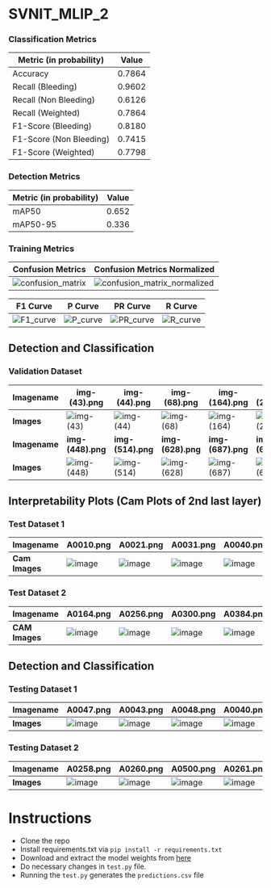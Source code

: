 # SVNIT_MLIP_2


 ### Classification Metrics
| Metric (in probability)| Value    |
|------------------------|----------|
| Accuracy               |   0.7864 |
| Recall (Bleeding)                 |   0.9602 |
| Recall (Non Bleeding)                 |   0.6126|
| Recall (Weighted)                 |   0.7864|
| F1-Score (Bleeding)               |  0.8180  |
| F1-Score (Non Bleeding)               |  0.7415  |
| F1-Score (Weighted)               |  0.7798  |

### Detection Metrics
| Metric (in probability)| Value          |
|------------------------|----------------|
|  mAP50 |     0.652      |
| mAP50-95|     0.336     |


### Training Metrics

| **Confusion Metrics** | **Confusion Metrics Normalized**|
|------ |---------------------|
|![confusion_matrix](https://github.com/pragneshbarik/misahub-challenge/assets/65221256/31ef191b-b8f4-4dc8-a336-6a2a340db6d3)|![confusion_matrix_normalized](https://github.com/pragneshbarik/misahub-challenge/assets/65221256/7a7d65d3-aa1c-43c1-bf19-7c40d390da9f)|


| **F1 Curve** | **P Curve**|**PR Curve** |**R Curve**|
|------ |---------------------|------ |---------------------|
|![F1_curve](https://github.com/pragneshbarik/misahub-challenge/assets/65221256/ec099737-cbbb-4da3-9cfd-4a0bb5913a58)|![P_curve](https://github.com/pragneshbarik/misahub-challenge/assets/65221256/a14ef28c-51e8-4c99-8ffd-58307e6c2280)|![PR_curve](https://github.com/pragneshbarik/misahub-challenge/assets/65221256/e8073211-0c11-4e22-9559-7e50b6aa47da)|![R_curve](https://github.com/pragneshbarik/misahub-challenge/assets/65221256/28c4cf9f-9e21-471a-92d8-de5b5ad80851)


## Detection and Classification

### Validation Dataset
| **Imagename** | **img- (43).png** | **img- (44).png**|**img- (68).png**|**img- (164).png**|**img- (200).png**|
|------ |---------------------|---------------------|---------------------|---------------------|---------------------|
|**Images** |![img- (43)](https://github.com/pragneshbarik/misahub-challenge/assets/65221256/dd721c32-092d-4c25-8cfc-d3b3e94c33de)|![img- (44)](https://github.com/pragneshbarik/misahub-challenge/assets/65221256/1dec6675-b3bc-4217-9e57-d237294a9142)|![img- (68)](https://github.com/pragneshbarik/misahub-challenge/assets/65221256/a9708925-b2a0-4156-9efd-5cc35a7f5a44)|![img- (164)](https://github.com/pragneshbarik/misahub-challenge/assets/65221256/4da25df9-a9c1-4512-af41-853264f08460)|![img- (200)](https://github.com/pragneshbarik/misahub-challenge/assets/65221256/d6217716-352c-49e6-a7a7-ca35a373852f)
| **Imagename** | **img- (448).png** | **img- (514).png**|**img- (628).png**|**img- (687).png**|**img- (677).png**|
|**Images** |![img- (448)](https://github.com/pragneshbarik/misahub-challenge/assets/65221256/a88865f2-2680-4226-976c-fe3c31813f0e)|![img- (514)](https://github.com/pragneshbarik/misahub-challenge/assets/65221256/624112c2-0168-4eaa-8282-ed38982dc949)|![img- (628)](https://github.com/pragneshbarik/misahub-challenge/assets/65221256/c44170d6-e515-48df-b284-d0c76fc632b9)|![img- (687)](https://github.com/pragneshbarik/misahub-challenge/assets/65221256/ba02798a-aa2c-4690-83ce-abf4feb964f4)|![img- (677)](https://github.com/pragneshbarik/misahub-challenge/assets/65221256/c2974286-3a16-4b96-a895-c574ebd0b404)




## Interpretability Plots (Cam Plots of 2nd last layer)

### Test Dataset 1

| **Imagename** | **A0010.png** | **A0021.png**|**A0031.png**|**A0040.png**|**A0045.png**|
|------ |---------------------|---------------------|---------------------|---------------------|---------------------|
|**Cam Images** | ![image](https://github.com/pragneshbarik/misahub-challenge/assets/65221256/d4f9ba16-fa0a-477f-b65c-473bb858a8df)| ![image](https://github.com/pragneshbarik/misahub-challenge/assets/65221256/ead3de41-9dfd-4654-8a8b-dc264198a273)|![image](https://github.com/pragneshbarik/misahub-challenge/assets/65221256/d0369a27-069f-41d7-b110-dbf56b24c5a4)| ![image](https://github.com/pragneshbarik/misahub-challenge/assets/65221256/92306a7b-edb8-4943-9f68-956665a44cb1)|![image](https://github.com/pragneshbarik/misahub-challenge/assets/65221256/52080bf0-c102-4d83-b92b-75f4a6cb0b4e)


### Test Dataset 2
| **Imagename** | **A0164.png** | **A0256.png**|**A0300.png**|**A0384.png**|**A0473.png**|
|------ |---------------------|---------------------|---------------------|---------------------|---------------------|
|**CAM Images** | ![image](https://github.com/pragneshbarik/misahub-challenge/assets/65221256/80a92f3f-d64a-41d0-b16b-22723c67c7e1)| ![image](https://github.com/pragneshbarik/misahub-challenge/assets/65221256/37361d83-a8bd-4c8d-869e-a7cdbe11b89f)|![image](https://github.com/pragneshbarik/misahub-challenge/assets/65221256/06f7f812-1a4d-4147-bd3a-274cb84b7851)|![image](https://github.com/pragneshbarik/misahub-challenge/assets/65221256/c24f688e-c112-4249-8c2d-133a80c7a411)|![image](https://github.com/pragneshbarik/misahub-challenge/assets/65221256/ce9addc6-25c2-4e1f-a5ce-52360d8b795b)



## Detection and Classification
### Testing Dataset 1

| **Imagename** | **A0047.png** | **A0043.png**|**A0048.png**|**A0040.png**|**A0035.png**|
|------ |---------------------|---------------------|---------------------|---------------------|---------------------|
|**Images** | ![image](https://github.com/pragneshbarik/misahub-challenge/assets/65221256/b81cf6fd-58eb-4812-a174-46d1af28ae72)|![image](https://github.com/pragneshbarik/misahub-challenge/assets/65221256/4e51a286-98e9-44af-85b3-cc0cc79dfbef)|![image](https://github.com/pragneshbarik/misahub-challenge/assets/65221256/fb8d5cc0-9d46-46b1-b9a7-6d46215ceb57)| ![image](https://github.com/pragneshbarik/misahub-challenge/assets/65221256/bd986059-75c4-40ef-be4f-1c334fb14766)|![image](https://github.com/pragneshbarik/misahub-challenge/assets/65221256/b1a4b811-3341-41fc-bdda-c82a55c6641e)

### Testing Dataset 2
| **Imagename** | **A0258.png** | **A0260.png**|**A0500.png**|**A0261.png**|**A0498.png**|
|------ |---------------------|---------------------|---------------------|---------------------|---------------------|
|**Images** | ![image](https://github.com/pragneshbarik/misahub-challenge/assets/65221256/b3024ef7-79cf-46ed-b2c0-24962f9f0fdc)| ![image](https://github.com/pragneshbarik/misahub-challenge/assets/65221256/43632a5e-2389-4648-9839-ead3c0abe104)|![image](https://github.com/pragneshbarik/misahub-challenge/assets/65221256/e6d69155-ff8c-4064-8b03-ed3462270385)|![image](https://github.com/pragneshbarik/misahub-challenge/assets/65221256/5ed99275-804b-41ac-8697-d53105f52676)|![image](https://github.com/pragneshbarik/misahub-challenge/assets/65221256/f38d6335-3211-427e-8cb3-83c146813db3)|


# Instructions
- Clone the repo
- Install requirements.txt via `pip install -r requirements.txt`
- Download and extract the model weights from [here]([url](https://drive.google.com/drive/folders/15JUQSBSc9LGDM7J7Hhs053oWCTjpFqJx?usp=sharing))
- Do necessary changes in `test.py` file.
- Running the `test.py` generates the `predictions.csv` file
